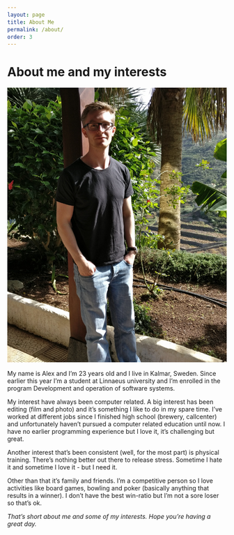 ```yaml
---
layout: page
title: About Me 
permalink: /about/
order: 3
---
```

# About me and my interests

![Picture of me](/img/alex-teneriffa.jpg)

My name is Alex and I’m 23 years old and I live in Kalmar, Sweden. Since earlier this year I’m a student at Linnaeus university and I’m enrolled in the program Development and operation of software systems.

My interest have always been computer related. A big interest has been editing (film and photo) and it’s something I like to do in my spare time. I’ve worked at different jobs since I finished high school (brewery, callcenter) and unfortunately haven’t pursued a computer related education until now. I have no earlier programming experience but I love it, it’s challenging but great.

Another interest that’s been consistent (well, for the most part) is physical training. There’s nothing better out there to release stress. Sometime I hate it and sometime I love it - but I need it.

Other than that it’s family and friends. I’m a competitive person so I love activities like board games, bowling and poker (basically anything that results in a winner). I don’t have the best win-ratio but I’m not a sore loser so that’s ok. 

*That’s short about me and some of my interests.*
*Hope you’re having a great day.*
